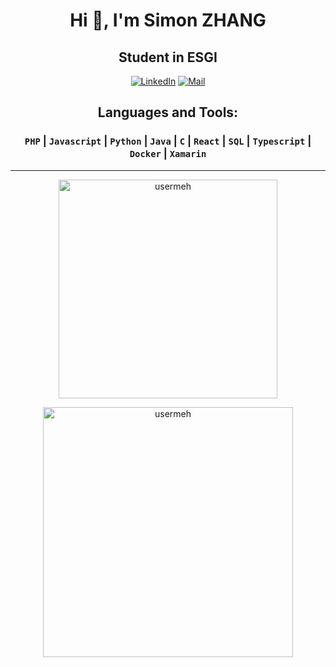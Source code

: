 # <div align="center">Hi 👋, I'm Simon ZHANG</div>
## <div align="center">Student in ESGI</div>

<div align="center">
  
  [![LinkedIn](https://img.shields.io/badge/LinkedIn-0A66C2.svg?style=for-the-badge&logo=LinkedIn&logoColor=white&link=https://www.linkedin.com/in/simzhang/)](https://www.linkedin.com/in/simzhang/)
  [![Mail](https://img.shields.io/badge/Gmail-EA4335.svg?style=for-the-badge&logo=Gmail&logoColor=white&link=mailto:szhang0709@gmail.com)](mailto:szhang0709@gmail.com)
</div>

## <div align="center">Languages and Tools:</div>

<h3 align="center">
    
  `PHP` | `Javascript` | `Python` | `Java` | `C` | `React` | `SQL` | `Typescript` | `Docker` | `Xamarin`
</h3>

<!---LOL-STATS-START-HERE--->
<!---LOL-STATS-END-HERE--->
____

<div align="center">
  <p><img align="" width="350em" src="https://github-readme-stats.vercel.app/api/top-langs?username=usermeh&show_icons=true&locale=en&layout=compact&theme=dark" alt="usermeh" /></p>
  <p><img align="" width="400em" src="https://github-readme-stats.vercel.app/api?username=usermeh&show_icons=true&locale=en&theme=dark" alt="usermeh" /></p>
</div>


